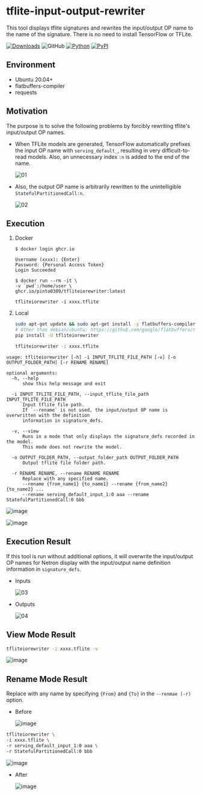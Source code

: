 # tflite-input-output-rewriter
This tool displays tflite signatures and rewrites the input/output OP name to the name of the signature. There is no need to install TensorFlow or TFLite.

[![Downloads](https://static.pepy.tech/personalized-badge/tfliteiorewriter?period=total&units=none&left_color=grey&right_color=brightgreen&left_text=Downloads)](https://pepy.tech/project/tfliteiorewriter) ![GitHub](https://img.shields.io/github/license/PINTO0309/tfliteiorewriter?color=2BAF2B) [![Python](https://img.shields.io/badge/Python-3.8-2BAF2B)](https://img.shields.io/badge/Python-3.8-2BAF2B) [![PyPI](https://img.shields.io/pypi/v/tfliteiorewriter?color=2BAF2B)](https://pypi.org/project/tfliteiorewriter/)

## Environment
- Ubuntu 20.04+
- flatbuffers-compiler
- requests

## Motivation
The purpose is to solve the following problems by forcibly rewriting tflite's input/output OP names.

- When TFLite models are generated, TensorFlow automatically prefixes the input OP name with `serving_default_`, resulting in very difficult-to-read models. Also, an unnecessary index `:n` is added to the end of the name.

  ![01](https://github.com/PINTO0309/tflite-input-output-rewriter/assets/33194443/c83f4722-aca6-4fd6-910e-b23b20357706)

- Also, the output OP name is arbitrarily rewritten to the unintelligible `StatefulPartitionedCall:n`.

  ![02](https://github.com/PINTO0309/tflite-input-output-rewriter/assets/33194443/5d73d9e1-cae3-498f-8de6-371a8ddb9ce6)

## Execution
1. Docker
    ```
    $ docker login ghcr.io

    Username (xxxx): {Enter}
    Password: {Personal Access Token}
    Login Succeeded

    $ docker run --rm -it \
    -v `pwd`:/home/user \
    ghcr.io/pinto0309/tfliteiorewriter:latest

    tfliteiorewriter -i xxxx.tflite
    ```
2. Local
    ```bash
    sudo apt-get update && sudo apt-get install -y flatbuffers-compiler
    # Other than debian/ubuntu: https://github.com/google/flatbuffers/releases
    pip install -U tfliteiorewriter

    tfliteiorewriter -i xxxx.tflite
    ```
```
usage: tfliteiorewriter [-h] -i INPUT_TFLITE_FILE_PATH [-v] [-o OUTPUT_FOLDER_PATH] [-r RENAME RENAME]

optional arguments:
  -h, --help
      show this help message and exit

  -i INPUT_TFLITE_FILE_PATH, --input_tflite_file_path INPUT_TFLITE_FILE_PATH
      Input tflite file path.
      If `--rename` is not used, the input/output OP name is overwritten with the definition
      information in signature_defs.

  -v, --view
      Runs in a mode that only displays the signature_defs recorded in the model.
      This mode does not rewrite the model.

  -o OUTPUT_FOLDER_PATH, --output_folder_path OUTPUT_FOLDER_PATH
      Output tflite file folder path.

  -r RENAME RENAME, --rename RENAME RENAME
      Replace with any specified name.
      --rename {from_name1} {to_name1} --rename {from_name2} {to_name2} ...
      --rename serving_default_input_1:0 aaa --rename StatefulPartitionedCall:0 bbb
```

![image](https://github.com/PINTO0309/tflite-input-output-rewriter/assets/33194443/d676da7d-533f-4fca-b5c5-09a737ffb118)

![image](https://github.com/PINTO0309/tflite-input-output-rewriter/assets/33194443/d58dca0f-ac51-4545-b49b-32f22e7a39ad)

## Execution Result
If this tool is run without additional options, it will overwrite the input/output OP names for Netron display with the input/output name definition information in `signature_defs`.
- Inputs

  ![03](https://github.com/PINTO0309/tflite-input-output-rewriter/assets/33194443/b0b4bf83-bbcf-4a26-aaf9-86e9feaf69de)

- Outputs

  ![04](https://github.com/PINTO0309/tflite-input-output-rewriter/assets/33194443/bedffe08-c072-4b07-af8f-d763a2708907)

## View Mode Result
```bash
tfliteiorewriter -i xxxx.tflite -v
```
![image](https://github.com/PINTO0309/tflite-input-output-rewriter/assets/33194443/0d43d93d-647d-40f1-b464-662e39dcf228)

## Rename Mode Result
Replace with any name by specifying `{From}` and `{To}` in the `--renmae (-r)` option.

- Before

  ![image](https://github.com/PINTO0309/tflite-input-output-rewriter/assets/33194443/61195485-a756-4449-8bf2-4d9e83f06feb)

```bash
tfliteiorewriter \
-i xxxx.tflite \
-r serving_default_input_1:0 aaa \
-r StatefulPartitionedCall:0 bbb
```
![image](https://github.com/PINTO0309/tflite-input-output-rewriter/assets/33194443/e2b33158-e044-460f-b032-747339e86feb)

- After

  ![image](https://github.com/PINTO0309/tflite-input-output-rewriter/assets/33194443/b339856a-63aa-46bf-9e3c-4f65198b346a)

